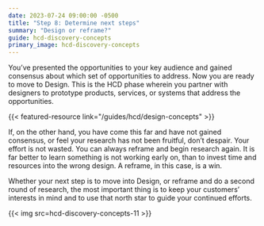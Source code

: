 ```yaml
---
date: 2023-07-24 09:00:00 -0500
title: "Step 8: Determine next steps"
summary: "Design or reframe?"
guide: hcd-discovery-concepts
primary_image: hcd-discovery-concepts
---
```


You’ve presented the opportunities to your key audience and gained consensus about which set of opportunities to address. Now you are ready to move to Design. This is the HCD phase wherein you partner with designers to prototype products, services, or systems that address the opportunities.

{{< featured-resource link="/guides/hcd/design-concepts" >}}

If, on the other hand, you have come this far and have not gained consensus, or feel your research has not been fruitful, don’t despair. Your effort is not wasted. You can always reframe and begin research again. It is far better to learn something is not working early on, than to invest time and resources into the wrong design. A reframe, in this case, is a win.

Whether your next step is to move into Design, or reframe and do a second round of research, the most important thing is to keep your customers’ interests in mind and to use that north star to guide your continued efforts.

{{< img src=hcd-discovery-concepts-11 >}}

